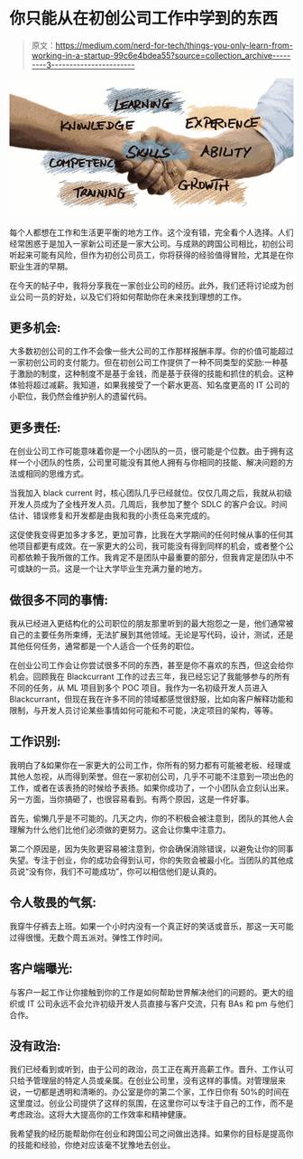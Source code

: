 # 你只能从在初创公司工作中学到的东西

> 原文：<https://medium.com/nerd-for-tech/things-you-only-learn-from-working-in-a-startup-99c6e4bdea55?source=collection_archive---------3----------------------->

![](img/596c9fb957eb072382930953ffced69a.png)

每个人都想在工作和生活更平衡的地方工作。这个没有错，完全看个人选择。人们经常困惑于是加入一家新公司还是一家大公司。与成熟的跨国公司相比，初创公司听起来可能有风险，但作为初创公司员工，你将获得的经验值得冒险，尤其是在你职业生涯的早期。

在今天的帖子中，我将分享我在一家创业公司的经历。此外，我们还将讨论成为创业公司一员的好处，以及它们将如何帮助你在未来找到理想的工作。

## **更多机会:**

大多数初创公司的工作不会像一些大公司的工作那样报酬丰厚。你的价值可能超过一家初创公司的支付能力。但在初创公司工作提供了一种不同类型的奖励:一种基于激励的制度，这种制度不是基于金钱，而是基于获得的技能和抓住的机会。这种体验将超过减薪。我知道，如果我接受了一个薪水更高、知名度更高的 IT 公司的小职位，我仍然会维护别人的遗留代码。

## **更多责任:**

在创业公司工作可能意味着你是一个小团队的一员，很可能是个位数。由于拥有这样一个小团队的性质，公司里可能没有其他人拥有与你相同的技能、解决问题的方法或相同的思维方式。

当我加入 black current 时，核心团队几乎已经就位。仅仅几周之后，我就从初级开发人员成为了全栈开发人员。几周后，我参加了整个 SDLC 的客户会议。时间估计、错误修复和开发都是由我和我的小责任岛来完成的。

这促使我变得更加多才多艺，更加可靠，比我在大学期间的任何时候从事的任何其他项目都更有成效。在一家更大的公司，我可能没有得到同样的机会，或者整个公司都依赖于我所做的工作。我肯定不是团队中最重要的部分，但我肯定是团队中不可或缺的一员。这是一个让大学毕业生充满力量的地方。

## **做很多不同的事情:**

我从已经进入更结构化的公司职位的朋友那里听到的最大抱怨之一是，他们通常被自己的主要任务所束缚，无法扩展到其他领域。无论是写代码，设计，测试，还是其他任何任务，通常都是一个人适合一个任务的职位。

在创业公司工作会让你尝试很多不同的东西，甚至是你不喜欢的东西，但这会给你机会。回顾我在 Blackcurrant 工作的过去三年，我已经忘记了我能够参与的所有不同的任务，从 ML 项目到多个 POC 项目。我作为一名初级开发人员进入 Blackcurrant，但现在我在许多不同的领域都感觉很舒服，比如向客户解释功能和限制，与开发人员讨论某些事情如何可能和不可能，决定项目的架构，等等。

## **工作识别:**

我明白了&如果你在一家更大的公司工作，你所有的努力都有可能被老板、经理或其他人忽视，从而得到荣誉。但在一家初创公司，几乎不可能不注意到一项出色的工作，或者在该表扬的时候给予表扬。如果你成功了，一个小团队会立刻认出来。另一方面，当你搞砸了，也很容易看到。有两个原因，这是一件好事。

首先，偷懒几乎是不可能的。几天之内，你的不积极会被注意到，团队的其他人会理解为什么他们比他们必须做的更努力。这会让你集中注意力。

第二个原因是，因为失败更容易被注意到，你会确保消除错误，以避免让你的同事失望。专注于创业，你的成功会得到认可，你的失败会被最小化。当团队的其他成员说“没有你，我们不可能成功”，你可以相信他们是认真的。

## **令人敬畏的气氛:**

我穿牛仔裤去上班。如果一个小时内没有一个真正好的笑话或音乐，那这一天可能过得很慢。无数个周五派对。弹性工作时间。

## **客户端曝光:**

与客户一起工作让你接触到你的工作是如何帮助世界解决他们的问题的。更大的组织或 IT 公司永远不会允许初级开发人员直接与客户交流，只有 BAs 和 pm 与他们合作。

## **没有政治:**

我们已经看到或听到，由于公司的政治，员工正在离开高薪工作。晋升、工作认可只给予管理层的特定人员或亲属。在创业公司里，没有这样的事情。对管理层来说，一切都是透明和清晰的。办公室是你的第二个家，工作日你有 50%的时间在这里度过。创业公司提供了这样的氛围，在这里你可以专注于自己的工作，而不是考虑政治。这将大大提高你的工作效率和精神健康。

我希望我的经历能帮助你在创业和跨国公司之间做出选择。如果你的目标是提高你的技能和经验，你绝对应该毫不犹豫地去创业。